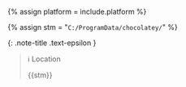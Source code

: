 <!-- _includes/docs/env/chocolatey/ -->

{% assign platform = include.platform %}

{% assign stm =  "`C:/ProgramData/chocolatey/`" %}

{: .note-title .text-epsilon }
> ℹ️ Location
>
> {{stm}}
